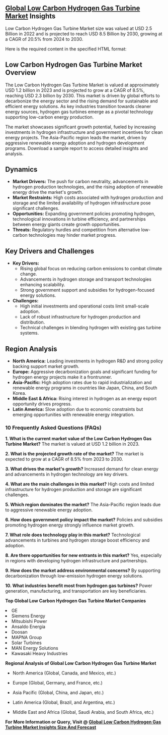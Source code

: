 <h2><a href="https://www.verifiedmarketreports.com/download-sample/?rid=446350&amp;utm_source=Github&amp;utm_medium=205" target="_blank">Global Low Carbon Hydrogen Gas Turbine Market</a> Insights</h2><p>Low Carbon Hydrogen Gas Turbine Market size was valued at USD 2.5 Billion in 2022 and is projected to reach USD 8.5 Billion by 2030, growing at a CAGR of 20.5% from 2024 to 2030.</p><p>Here is the required content in the specified HTML format: <!DOCTYPE html> <html lang="en"> <head> <meta charset="UTF-8"> <meta name="viewport" content="width=device-width, initial-scale=1.0"> <meta name="description" content="Explore the in-depth industry outlook of the Low Carbon Hydrogen Gas Turbine Market, including market value, dynamics, key drivers, challenges, and regional analysis."> <meta name="keywords" content="Low Carbon Hydrogen Gas Turbine Market, Market Value, Dynamics, Drivers, Challenges, Regional Analysis"> <meta name="author" content="Your Company Name"> <title>Low Carbon Hydrogen Gas Turbine Market Overview</title> </head> <body> <h2>Low Carbon Hydrogen Gas Turbine Market Overview</h2> <p>The Low Carbon Hydrogen Gas Turbine Market is valued at approximately USD 1.2 billion in 2023 and is projected to grow at a CAGR of 8.5%, reaching USD 2.3 billion by 2030. This market is driven by global efforts to decarbonize the energy sector and the rising demand for sustainable and efficient energy solutions. As key industries transition towards cleaner energy sources, hydrogen gas turbines emerge as a pivotal technology supporting low-carbon energy production.</p> <p>The market showcases significant growth potential, fueled by increasing investments in hydrogen infrastructure and government incentives for clean energy projects. The Asia-Pacific region leads the market, driven by aggressive renewable energy adoption and hydrogen development programs. Download a sample report to access detailed insights and analysis.</p> <h2>Dynamics</h2> <ul> <li><strong>Market Drivers:</strong> The push for carbon neutrality, advancements in hydrogen production technologies, and the rising adoption of renewable energy drive the market's growth.</li> <li><strong>Market Restraints:</strong> High costs associated with hydrogen production and storage and the limited availability of hydrogen infrastructure pose significant challenges.</li> <li><strong>Opportunities:</strong> Expanding government policies promoting hydrogen, technological innovations in turbine efficiency, and partnerships between energy giants create growth opportunities.</li> <li><strong>Threats:</strong> Regulatory hurdles and competition from alternative low-carbon technologies may hinder market progress.</li> </ul> <h2>Key Drivers and Challenges</h2> <ul> <li><strong>Key Drivers:</strong> <ul> <li>Rising global focus on reducing carbon emissions to combat climate change.</li> <li>Advancements in hydrogen storage and transport technologies enhancing scalability.</li> <li>Strong government support and subsidies for hydrogen-focused energy solutions.</li> </ul> </li> <li><strong>Challenges:</strong> <ul> <li>High initial investments and operational costs limit small-scale adoption.</li> <li>Lack of robust infrastructure for hydrogen production and distribution.</li> <li>Technical challenges in blending hydrogen with existing gas turbine systems.</li> </ul> </li> </ul> <h2>Region Analysis</h2> <ul> <li><strong>North America:</strong> Leading investments in hydrogen R&D and strong policy backing support market growth.</li> <li><strong>Europe:</strong> Aggressive decarbonization goals and significant funding for hydrogen energy projects make it a frontrunner.</li> <li><strong>Asia-Pacific:</strong> High adoption rates due to rapid industrialization and renewable energy programs in countries like Japan, China, and South Korea.</li> <li><strong>Middle East & Africa:</strong> Rising interest in hydrogen as an energy export opportunity drives progress.</li> <li><strong>Latin America:</strong> Slow adoption due to economic constraints but emerging opportunities with renewable energy integration.</li> </ul> <h3>10 Frequently Asked Questions (FAQs)</h3> <p><strong>1. What is the current market value of the Low Carbon Hydrogen Gas Turbine Market?</strong> The market is valued at USD 1.2 billion in 2023.</p> <p><strong>2. What is the projected growth rate of the market?</strong> The market is expected to grow at a CAGR of 8.5% from 2023 to 2030.</p> <p><strong>3. What drives the market's growth?</strong> Increased demand for clean energy and advancements in hydrogen technology are key drivers.</p> <p><strong>4. What are the main challenges in this market?</strong> High costs and limited infrastructure for hydrogen production and storage are significant challenges.</p> <p><strong>5. Which region dominates the market?</strong> The Asia-Pacific region leads due to aggressive renewable energy adoption.</p> <p><strong>6. How does government policy impact the market?</strong> Policies and subsidies promoting hydrogen energy strongly influence market growth.</p> <p><strong>7. What role does technology play in this market?</strong> Technological advancements in turbines and hydrogen storage boost efficiency and adoption.</p> <p><strong>8. Are there opportunities for new entrants in this market?</strong> Yes, especially in regions with developing hydrogen infrastructure and partnerships.</p> <p><strong>9. How does the market address environmental concerns?</strong> By supporting decarbonization through low-emission hydrogen energy solutions.</p> <p><strong>10. What industries benefit most from hydrogen gas turbines?</strong> Power generation, manufacturing, and transportation are key beneficiaries.</p> </body> </html> </p><p><strong>Top Global Low Carbon Hydrogen Gas Turbine Market Companies</strong></p><div data-test-id=""><p><li>GE</li><li> Siemens Energy</li><li> Mitsubishi Power</li><li> Ansaldo Energia</li><li> Doosan</li><li> MAPNA Group</li><li> Solar Turbines</li><li> MAN Energy Solutions</li><li> Kawasaki Heavy Industries</li></p><div><strong>Regional Analysis of&nbsp;Global Low Carbon Hydrogen Gas Turbine Market</strong></div><ul><li dir="ltr"><p dir="ltr">North America&nbsp;(Global, Canada, and Mexico, etc.)</p></li><li dir="ltr"><p dir="ltr">Europe (Global, Germany, and France, etc.)</p></li><li dir="ltr"><p dir="ltr">Asia Pacific&nbsp;(Global, China, and Japan, etc.)</p></li><li dir="ltr"><p dir="ltr">Latin America&nbsp;(Global, Brazil, and Argentina, etc.)</p></li><li dir="ltr">Middle East and Africa&nbsp;(Global, Saudi Arabia, and South Africa, etc.)</li></ul><p><strong>For More Information or Query, Visit @&nbsp;</strong><strong><a href="https://www.verifiedmarketreports.com/product/low-carbon-hydrogen-gas-turbine-market/?utm_source=Github&amp;utm_medium=205" target="_blank">Global Low Carbon Hydrogen Gas Turbine Market Insights Size And Forecast</a></strong></p></div>

